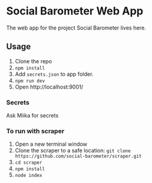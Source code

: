 # Social Barometer Web App

The web app for the project Social Barometer lives here.

## Usage

1) Clone the repo
2) `npm install`
3)  Add `secrets.json` to app folder.
4) `npm run dev`
5) Open http://localhost:9001/

### Secrets
Ask Miika for secrets

### To run with scraper
1) Open a new terminal window
2) Clone the scraper to a safe location:
`git clone https://github.com/social-barometer/scraper.git`
3) `cd scraper`
4) `npm install`
5) `node index`